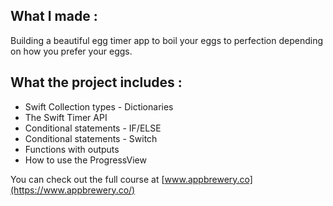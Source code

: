 
## What I made : 

Building a beautiful egg timer app to boil your eggs to perfection depending on how you prefer your eggs. 

## What the project includes : 

* Swift Collection types - Dictionaries
* The Swift Timer API
* Conditional statements - IF/ELSE
* Conditional statements - Switch
* Functions with outputs
* How to use the ProgressView

You can check out the full course at [www.appbrewery.co](https://www.appbrewery.co/)
